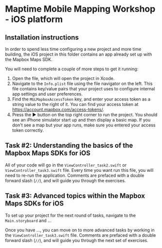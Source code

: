 # Maptime Mobile Mapping Workshop - iOS platform

## Installation instructions

In order to spend less time configuring a new project and more time building, the iOS project in this folder contains an app already set up with the Mapbox Maps SDK.

You will need to complete a couple of more steps to get it running:

1. Open the <FILENAME> file, which will open the project in Xcode.
2. Navigate to the `Info.plist` file using the file navigator on the left. This file contains key/value pairs that your project uses to configure internal app settings and user preferences. 
3. Find the `MGLMapboxAccessToken` key, and enter your access token as a string value to the right of it. You can find your access token at https://account.mapbox.com/access-tokens/.
4. Press the ▶️ button on the top right corner to run the project. You should see an iPhone simulator start up and then display a basic map. If you don't see a map but your app runs, make sure you entered your access token correctly.

## Task #2: Understanding the basics of the Mapbox Maps SDKs for iOS

All of your code will go in the `ViewController_task2.swift` or `ViewController_task3.swift` file. Every time you want run this file, you will need to re-run the application. Comments are prefaced with a double forward slash (`//`), and will guide you through the exercises.

## Task #3: Advanced topics within the Mapbox Maps SDKs for iOS


To set up your project for the next round of tasks, navigate to the `Main.storyboard` and ...

Once you have ..., you can move on to more advanced tasks by working in the `ViewController_task3.swift` file. Comments are prefaced with a double forward slash (`//`), and will guide you through the next set of exercises.